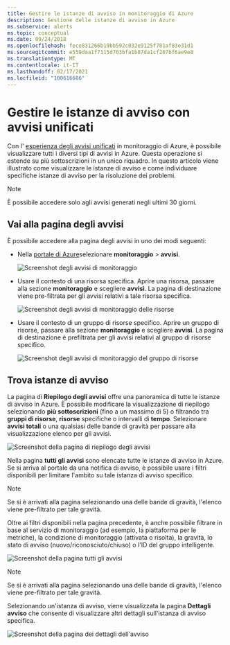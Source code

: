 ```yaml
---
title: Gestire le istanze di avviso in monitoraggio di Azure
description: Gestione delle istanze di avviso in Azure
ms.subservice: alerts
ms.topic: conceptual
ms.date: 09/24/2018
ms.openlocfilehash: fece831266b19bb592c032e9125f781af83e31d1
ms.sourcegitcommit: e559daa1f7115d703bfa1b87da1cf267bf6ae9e8
ms.translationtype: MT
ms.contentlocale: it-IT
ms.lasthandoff: 02/17/2021
ms.locfileid: "100616686"
---
```

# <a name="manage-alert-instances-with-unified-alerts"></a>Gestire le istanze di avviso con avvisi unificati

Con l' [esperienza degli avvisi unificati](../platform/alerts-overview.md) in monitoraggio di Azure, è possibile visualizzare tutti i diversi tipi di avvisi in Azure. Questa operazione si estende su più sottoscrizioni in un unico riquadro. In questo articolo viene illustrato come visualizzare le istanze di avviso e come individuare specifiche istanze di avviso per la risoluzione dei problemi.

> [!NOTE]
> È possibile accedere solo agli avvisi generati negli ultimi 30 giorni.

## <a name="go-to-the-alerts-page"></a>Vai alla pagina degli avvisi

È possibile accedere alla pagina degli avvisi in uno dei modi seguenti:

- Nella [portale di Azure](https://portal.azure.com/)selezionare **monitoraggio**  >  **avvisi**.  

     ![Screenshot degli avvisi di monitoraggio](media/alerts-managing-alert-instances/monitoring-alerts-managing-alert-instances-toc.jpg)
  
- Usare il contesto di una risorsa specifica. Aprire una risorsa, passare alla sezione **monitoraggio** e scegliere **avvisi**. La pagina di destinazione viene pre-filtrata per gli avvisi relativi a tale risorsa specifica.

     ![Screenshot degli avvisi di monitoraggio delle risorse](media/alerts-managing-alert-instances/alert-resource.JPG)

- Usare il contesto di un gruppo di risorse specifico. Aprire un gruppo di risorse, passare alla sezione **monitoraggio** e scegliere **avvisi**. La pagina di destinazione è prefiltrata per gli avvisi relativi al gruppo di risorse specifico.    

     ![Screenshot degli avvisi di monitoraggio del gruppo di risorse](media/alerts-managing-alert-instances/alert-rg.JPG)

## <a name="find-alert-instances"></a>Trova istanze di avviso

La pagina di **Riepilogo degli avvisi** offre una panoramica di tutte le istanze di avviso in Azure. È possibile modificare la visualizzazione di riepilogo selezionando **più sottoscrizioni** (fino a un massimo di 5) o filtrando tra **gruppi di risorse**, **risorse** specifiche o intervalli di **tempo**. Selezionare **avvisi totali** o una qualsiasi delle bande di gravità per passare alla visualizzazione elenco per gli avvisi.     

![Screenshot della pagina di riepilogo degli avvisi](media/alerts-managing-alert-instances/alerts-summary.jpg)
 
Nella pagina **tutti gli avvisi** sono elencate tutte le istanze di avviso in Azure. Se si arriva al portale da una notifica di avviso, è possibile usare i filtri disponibili per limitare l'ambito su tale istanza di avviso specifico.

> [!NOTE]
> Se si è arrivati alla pagina selezionando una delle bande di gravità, l'elenco viene pre-filtrato per tale gravità.

Oltre ai filtri disponibili nella pagina precedente, è anche possibile filtrare in base al servizio di monitoraggio (ad esempio, la piattaforma per le metriche), la condizione di monitoraggio (attivata o risolta), la gravità, lo stato di avviso (nuovo/riconosciuto/chiuso) o l'ID del gruppo intelligente.

![Screenshot della pagina tutti gli avvisi](media/alerts-managing-alert-instances/all-alerts.jpg)

> [!NOTE]
> Se si è arrivati alla pagina selezionando una delle bande di gravità, l'elenco viene pre-filtrato per tale gravità.

Selezionando un'istanza di avviso, viene visualizzata la pagina **Dettagli avviso** che consente di visualizzare altri dettagli sull'istanza di avviso specifica.   

![Screenshot della pagina dei dettagli dell'avviso](media/alerts-managing-alert-instances/alert-details.jpg)